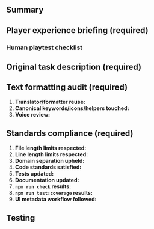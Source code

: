 <!-- Rename this PR to exactly match the Task title before submitting. -->

## Summary

<!-- Provide a concise summary of the changes. -->

## Player experience briefing (required)

<!-- Describe, in non-technical language, what a player will notice. Include
updates to visuals, text, and flows using player-facing terms only. -->

### Human playtest checklist

<!-- List the UI areas, game flows, and interactions a human should verify.
For each item, explain what to test and the expected player-facing outcome.
Call out any regression risks and how to confirm they still behave correctly. -->

## Original task description (required)

<!-- Paste the original user task verbatim. If the task was delivered over
multiple prompts, include every user prompt in chronological order without
modification. -->

## Text formatting audit (required)

1. **Translator/formatter reuse:** <!-- Link each translator or formatter you reused. See docs/text-formatting.md §§2–3. -->
2. **Canonical keywords/icons/helpers touched:** <!-- List every keyword, icon, or helper from Section 4 that you touched. -->
3. **Voice review:** <!-- Confirm Summary, Description, and Log voices were audited for all affected surfaces. -->

## Standards compliance (required)

<!-- Provide links, logs, or explanations that prove each statement. -->

1. **File length limits respected:** <!-- Prove no created or updated files exceed max length rules. -->
2. **Line length limits respected:** <!-- Prove no added or modified lines exceed max line length rules. -->
3. **Domain separation upheld:** <!-- Show Engine, Web, Content, and Protocol domains stayed strictly separated. -->
4. **Code standards satisfied:** <!-- Cite linting or review evidence that code standards remain satisfied. -->
5. **Tests updated:** <!-- Link to new or updated tests that cover the changes and include their results. -->
6. **Documentation updated:** <!-- Point to required documentation updates or explain why none were needed. -->
7. **`npm run check` results:** <!-- Link to the artifact generated by `npm run verify` (e.g., artifacts/<timestamp>-check.log) and note the PASS/FAIL status from the summary. -->
8. **`npm run test:coverage` results:** <!-- Link to the artifact generated by `npm run verify` (e.g., artifacts/<timestamp>-test-coverage.log) and note the PASS/FAIL status from the summary. -->
9. **UI metadata workflow followed:** <!-- Confirm `@kingdom-builder/contents` was
   updated (or N/A). Ensure `npm run generate:snapshots` and `npm run test:ui`
   were rerun when icons or labels changed, and confirm
   `packages/web/src/contexts/defaultRegistryMetadata.json` was regenerated and
   committed when the generator reported changes. -->

## Testing

<!-- List the tests you ran and their results. Include the summary emitted by `npm run verify`, noting pass/fail for `npm run check` and `npm run test:coverage` along with any additional commands. -->
